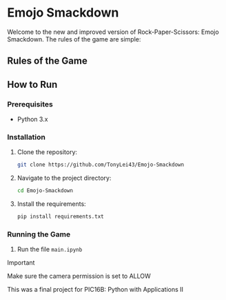 # Emojo Smackdown 
Welcome to the new and improved version of Rock-Paper-Scissors: Emojo Smackdown. The rules of the game are simple:
## Rules of the Game

## How to Run

### Prerequisites
- Python 3.x

### Installation
1. Clone the repository:
   ```bash
   git clone https://github.com/TonyLei43/Emojo-Smackdown
   ```
2. Navigate to the project directory:
   ```bash
   cd Emojo-Smackdown
   ```
3. Install the requirements:
   ```bash
   pip install requirements.txt
   ```

### Running the Game
1. Run the file `main.ipynb`

> [!IMPORTANT]
> Make sure the camera permission is set to ALLOW

This was a final project for PIC16B: Python with Applications II


